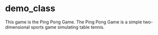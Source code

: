 # demo_class
This game is the Ping Pong Game. 
The Ping Pong Game is a simple two-dimensional sports game simulating table tennis.
